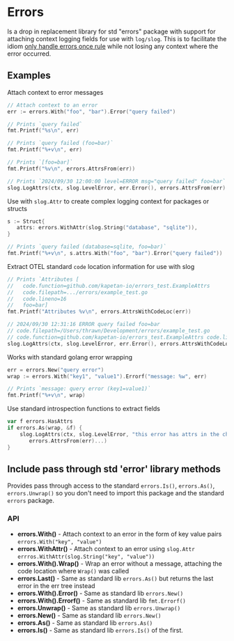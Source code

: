 # Errors
Is a drop in replacement library for std "errors" package with support for attaching context logging fields for 
use with `log/slog`. This is to facilitate the idiom [only handle errors once rule](https://dave.cheney.net/2016/04/27/dont-just-check-errors-handle-them-gracefully)
while not losing any context where the error occurred.

## Examples
Attach context to error messages
```go
// Attach context to an error
err := errors.With("foo", "bar").Error("query failed")

// Prints `query failed`
fmt.Printf("%s\n", err)

// Prints `query failed (foo=bar)`
fmt.Printf("%+v\n", err)

// Prints `[foo=bar]`
fmt.Printf("%v\n", errors.AttrsFrom(err))

// Prints `2024/09/30 12:00:00 level=ERROR msg="query failed" foo=bar`
slog.LogAttrs(ctx, slog.LevelError, err.Error(), errors.AttrsFrom(err)...)
```
Use with `slog.Attr` to create complex logging context for packages or structs
```go
s := Struct{
   attrs: errors.WithAttr(slog.String("database", "sqlite")),
}

// Prints `query failed (database=sqlite, foo=bar)`
fmt.Printf("%+v\n", s.attrs.With("foo", "bar").Error("query failed"))
```
Extract OTEL standard `code` location information for use with slog
```go
// Prints `Attributes [
//   code.function=github.com/kapetan-io/errors_test.ExampleAttrs
//   code.filepath=.../errors/example_test.go
//   code.lineno=16
//   foo=bar]
fmt.Printf("Attributes %v\n", errors.AttrsWithCodeLoc(err))

// 2024/09/30 12:31:16 ERROR query failed foo=bar 
// code.filepath=/Users/thrawn/Development/errors/example_test.go
// code.function=github.com/kapetan-io/errors_test.ExampleAttrs code.lineno=16
slog.LogAttrs(ctx, slog.LevelError, err.Error(), errors.AttrsWithCodeLoc(err)...)
```
Works with standard golang error wrapping
```go
err = errors.New("query error")
wrap := errors.With("key1", "value1").Errorf("message: %w", err)

// Prints `message: query error (key1=value1)`
fmt.Printf("%+v\n", wrap)
```
Use standard introspection functions to extract fields
```go
var f errors.HasAttrs
if errors.As(wrap, &f) {
    slog.LogAttrs(ctx, slog.LevelError, "this error has attrs in the chain",
       errors.AttrsFrom(err)...)
}
```

## Include pass through std 'error' library methods
Provides pass through access to the standard `errors.Is()`, `errors.As()`, `errors.Unwrap()` so you don't need to
import this package and the standard `errors` package.


### API
- **errors.With()** - Attach context to an error in the form of key value pairs `errors.With("key", "value")`
- **errors.WithAttr()** - Attach context to an error using `slog.Attr`  `errros.WithAttr(slog.String("key", "value"))`
- **errors.With().Wrap()** - Wrap an error without a message, attaching the code location where `Wrap()` was called
- **errors.Last()** - Same as standard lib `errors.As()` but returns the last error in the err tree instead
- **errors.With().Error()** - Same as standard lib `errors.New()`
- **errors.With().Errorf()** - Same as standard lib `fmt.Errorf()`
- **errors.Unwrap()** - Same as standard lib `errors.Unwrap()`
- **errors.New()** - Same as standard lib `errors.New()`
- **errors.As()** - Same as standard lib `errors.As()`
- **errors.Is()** - Same as standard lib `errors.Is()`
  of the first.
